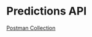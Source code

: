 # Predictions API

[Postman Collection](https://documenter.getpostman.com/view/9055478/Szzehg8o?version=latest)
